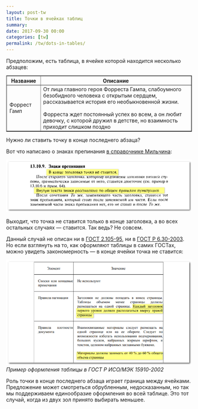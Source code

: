 ```yaml
---
layout: post-tw
title: Точки в ячейках таблиц
summary: 
date: 2017-09-30 00:00
categories: [tw]
permalink: /tw/dots-in-tables/
---
```

Предположим, есть таблица, в ячейке которой находится несколько абзацев:

<table border="1">
   <tr>
    <th>Название</th>
    <th>Описание</th>
   </tr>
   <tr><td>Форрест Гамп</td><td>
От лица главного героя Форреста Гампа, слабоумного безобидного человека с открытым сердцем, рассказывается история его необыкновенной жизни.
<br><br> 
Форреста ждет постоянный успех во всем, а он любит девочку, с которой дружил в детстве, но взаимность приходит слишком поздно</td></tr>
</table>

Нужно ли ставить точку в конце последнего абзаца?

Вот что написано о знаках препинания <a href="https://www.artlebedev.ru/izdal/spravochnik-izdatelya-i-avtora/" target="_blank">в справочнике Мильчина</a>:

![Справочник Мильчина](/images/posts/Dots-in-tables-Milchin.png)

Выходит, что точка не ставится только в конце заголовка, а во всех остальных случаях — ставится. Так ведь? Не совсем.

Данный случай не описан ни в <a href="http://docs.cntd.ru/document/gost-2-105-95-eskd" target="_blank">ГОСТ 2.105-95</a>, ни в <a href="http://docs.cntd.ru/document/1200031361" target="_blank">ГОСТ Р 6.30-2003</a>. Но если взглянуть на то, как оформляют таблицы в самих ГОСТах, можно увидеть закономерность — в конце ячейки точка не ставится:

![Пример оформления таблицы в ГОСТ Р ИСО/МЭК 15910-2002](/images/posts/Dots-in-tables-GOST.png)
*Пример оформления таблицы в ГОСТ Р ИСО/МЭК 15910-2002*

Роль точки в конце последнего абзаца играет граница между ячейками. Предложение может смотреться обрубленным, недосказанным, но так мы поддерживаем единообразие оформления во всей таблице. Это тот случай, когда из двух зол принято выбирать меньшее.
